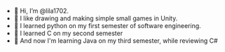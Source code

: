 - 👋 Hi, I’m @lila1702.
- 👀 I like drawing and making simple small games in Unity.
- 🌱 I learned python on my first semester of software engineering.
- 🌱 I learned C on my second semester
- 🌱 And now I'm learning Java on my third semester, while reviewing C#

<!---
lila1702/lila1702 is a ✨ special ✨ repository because its `README.md` (this file) appears on your GitHub profile.
You can click the Preview link to take a look at your changes.
--->
